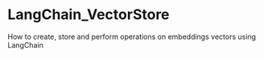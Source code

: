 # LangChain_VectorStore
How to create, store and perform operations on embeddings vectors using LangChain
